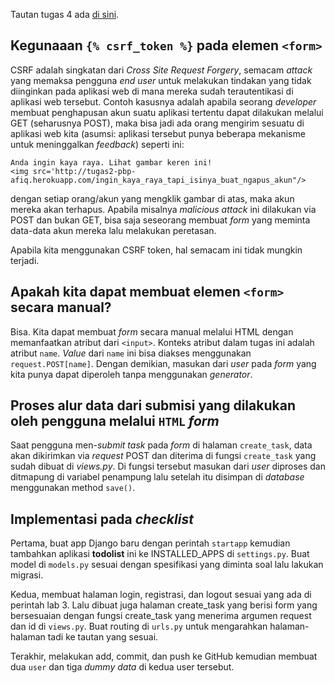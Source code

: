 Tautan tugas 4 ada [di sini](https://tugas2-pbp-afiq.herokuapp.com/todolist/).

## Kegunaaan `{% csrf_token %}` pada elemen `<form>`
CSRF adalah singkatan dari *Cross Site Request Forgery*, semacam *attack* yang memaksa pengguna *end user* untuk melakukan tindakan yang tidak diinginkan pada aplikasi web di mana mereka sudah terautentikasi di aplikasi web tersebut. Contoh kasusnya adalah apabila seorang *developer* membuat penghapusan akun suatu aplikasi tertentu dapat dilakukan melalui GET (seharusnya POST), maka bisa jadi ada orang mengirim sesuatu di aplikasi web kita (asumsi: aplikasi tersebut punya beberapa mekanisme untuk meninggalkan *feedback*) seperti ini:
```
Anda ingin kaya raya. Lihat gambar keren ini!
<img src='http://tugas2-pbp-afiq.herokuapp.com/ingin_kaya_raya_tapi_isinya_buat_ngapus_akun"/>
```
dengan setiap orang/akun yang mengklik gambar di atas, maka akun mereka akan terhapus. Apabila misalnya *malicious attack* ini dilakukan via POST dan bukan GET, bisa saja seseorang membuat *form* yang meminta data-data akun mereka lalu melakukan peretasan.

Apabila kita menggunakan CSRF token, hal semacam ini tidak mungkin terjadi.

## Apakah kita dapat membuat elemen `<form>` secara manual?
Bisa. Kita dapat membuat *form* secara manual melalui HTML dengan memanfaatkan atribut dari `<input>`. Konteks atribut dalam tugas ini adalah atribut `name`. *Value* dari `name` ini bisa diakses menggunakan `request.POST[name]`. Dengan demikian, masukan dari *user* pada *form* yang kita punya dapat diperoleh tanpa menggunakan *generator*.

## Proses alur data dari submisi yang dilakukan oleh pengguna melalui `HTML` *form*
Saat pengguna men-*submit* *task* pada *form* di halaman `create_task`, data akan dikirimkan via *request* POST dan diterima di fungsi `create_task` yang sudah dibuat di *views.py*. Di fungsi tersebut masukan dari *user* diproses dan ditmapung di variabel penampung lalu setelah itu disimpan di *database* menggunakan method `save()`.

## Implementasi pada *checklist*
Pertama, buat app Django baru dengan perintah `startapp` kemudian tambahkan aplikasi **todolist** ini ke INSTALLED_APPS di `settings.py`. Buat model di `models.py` sesuai dengan spesifikasi yang diminta soal lalu lakukan migrasi. 

Kedua, membuat halaman login, registrasi, dan logout sesuai yang ada di perintah lab 3. Lalu dibuat juga halaman create_task yang berisi form yang bersesuaian dengan fungsi create_task yang menerima argumen request dan id di `views.py`. Buat routing di `urls.py` untuk mengarahkan halaman-halaman tadi ke tautan yang sesuai.

Terakhir, melakukan add, commit, dan push ke GitHub kemudian membuat dua `user` dan tiga *dummy data* di kedua user tersebut. 
